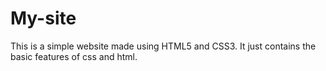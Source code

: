 # My-site
This is a simple website made using HTML5 and CSS3.
It just contains the basic features of css and html.
